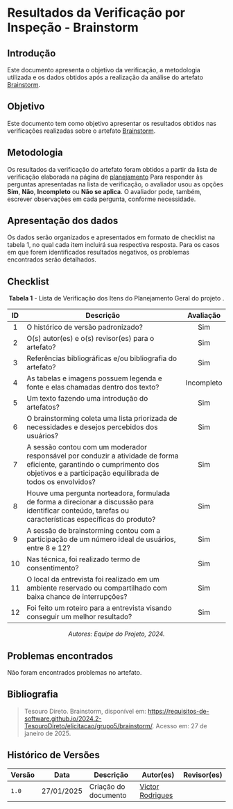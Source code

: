 # Resultados da Verificação por Inspeção - Brainstorm

## Introdução

Este documento apresenta o objetivo da verificação, a metodologia utilizada e os dados obtidos após a realização da análise do artefato [Brainstorm](../../../elicitacao/grupo5/brainstorm.md).

## Objetivo

Este documento tem como objetivo apresentar os resultados obtidos nas verificações realizadas sobre o artefato [Brainstorm](../../../elicitacao/grupo5/brainstorm.md).

## Metodologia

Os resultados da verificação do artefato foram obtidos a partir da lista de verificação elaborada na página de [planejamento](../entrega2/planej2-e2.md) Para responder às perguntas apresentadas na lista de verificação, o avaliador usou as opções **Sim**, **Não**, **Incompleto** ou **Não se aplica**. O avaliador pode, também, escrever observações em cada pergunta, conforme necessidade.

## Apresentação dos dados

Os dados serão organizados e apresentados em formato de checklist na tabela 1, no qual cada item incluirá sua respectiva resposta. Para os casos em que forem identificados resultados negativos, os problemas encontrados serão detalhados.

## Checklist

<center>

**Tabela 1** - Lista de Verificação dos Itens do Planejamento Geral do projeto .

|        ID        | Descrição                                                                                                           | Avaliação  |
| :--------------: | ------------------------------------------------------------------------------------------------------------------- | :--------: | 
| 1 | O histórico de versão padronizado? | Sim |
| 2 | O(s) autor(es) e o(s) revisor(es) para o artefato? | Sim |
| 3 | Referências bibliográficas e/ou bibliografia do artefato? | Sim |
| 4 | As tabelas e imagens possuem legenda e fonte e elas chamadas dentro dos texto? | Incompleto |
| 5 | Um texto fazendo uma introdução do artefatos? | Sim |
| 6 | O brainstorming coleta uma lista priorizada de necessidades e desejos percebidos dos usuários? | Sim |
| 7 | A sessão contou com um moderador responsável por conduzir a atividade de forma eficiente, garantindo o cumprimento dos objetivos e a participação equilibrada de todos os envolvidos? | Sim |
| 8 | Houve uma pergunta norteadora, formulada de forma a direcionar a discussão para identificar conteúdo, tarefas ou características específicas do produto? | Sim | 
| 9 | A sessão de brainstorming contou com a participação de um número ideal de usuários, entre 8 e 12? | Sim |
| 10 | Nas técnica, foi realizado termo de consentimento? | Sim |
| 11 | O local da entrevista foi realizado em um ambiente reservado ou compartilhado com baixa chance de interrupções? | Sim |
| 12 | Foi feito um roteiro para a entrevista visando conseguir um melhor resultado? | Sim | 

_Autores: Equipe do Projeto, 2024._

</center>

## Problemas encontrados

Não foram encontrados problemas no artefato.

## Bibliografia

> Tesouro Direto. Brainstorm, disponível em: https://requisitos-de-software.github.io/2024.2-TesouroDireto/elicitacao/grupo5/brainstorm/. Acesso em: 27 de janeiro de 2025.

## Histórico de Versões

| Versão  | Data | Descrição | Autor(es) | Revisor(es) |
| -------- | ------ | ------ | ---------- | ---------- |
| `1.0` | 27/01/2025 | Criação do documento  | [Victor Rodrigues](https://github.com/ViictorHugoo) |  |
